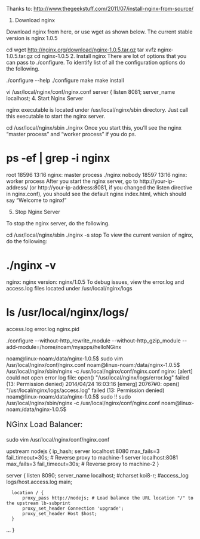 Thanks to:
http://www.thegeekstuff.com/2011/07/install-nginx-from-source/

1. Download nginx

Download nginx from here, or use wget as shown below. The current stable version is nginx 1.0.5

cd
wget http://nginx.org/download/nginx-1.0.5.tar.gz
tar xvfz nginx-1.0.5.tar.gz
cd nginx-1.0.5
2. Install nginx
There are lot of options that you can pass to ./configure. To identify list of all the configuration options do the following.

./configure --help
./configure
make
make install


vi /usr/local/nginx/conf/nginx.conf
    server {
        listen       8081;
        server_name  localhost;
4. Start Nginx Server

nginx executable is located under /usr/local/nginx/sbin directory. Just call this executable to start the nginx server.

cd /usr/local/nginx/sbin
./nginx
Once you start this, you’ll see the nginx “master process” and “worker process” if you do ps.

# ps -ef | grep -i nginx
root     18596 13:16 nginx: master process ./nginx
nobody   18597 13:16 nginx: worker process
After you start the nginx server, go to http://your-ip-address/ (or http://your-ip-address:8081, if you changed the listen directive in nginx.conf), you should see the default nginx index.html, which should say “Welcome to nginx!”

5. Stop Nginx Server

To stop the nginx server, do the following.

cd /usr/local/nginx/sbin
./nginx -s stop
To view the current version of nginx, do the following:

# ./nginx -v
nginx: nginx version: nginx/1.0.5
To debug issues, view the error.log and access.log files located under /usr/local/nginx/logs

# ls /usr/local/nginx/logs/
access.log
error.log
nginx.pid




./configure --without-http_rewrite_module --without-http_gzip_module --add-module=/home/noam/myapps/helloNGinx

noam@linux-noam:/data/nginx-1.0.5$ sudo vim /usr/local/nginx/conf/nginx.conf
noam@linux-noam:/data/nginx-1.0.5$ /usr/local/nginx/sbin/nginx -c /usr/local/nginx/conf/nginx.conf
nginx: [alert] could not open error log file: open() "/usr/local/nginx/logs/error.log" failed (13: Permission denied)
2014/04/24 16:03:16 [emerg] 20767#0: open() "/usr/local/nginx/logs/access.log" failed (13: Permission denied)
noam@linux-noam:/data/nginx-1.0.5$ sudo !!
sudo /usr/local/nginx/sbin/nginx -c /usr/local/nginx/conf/nginx.conf
noam@linux-noam:/data/nginx-1.0.5$ 




<p style="font-size:20px">NGinx Load Balancer:</p>
sudo vim /usr/local/nginx/conf/nginx.conf

upstream nodejs {
      ip_hash;
      server localhost:8080 max_fails=3 fail_timeout=30s; # Reverse proxy to machine-1
      server localhost:8081 max_fails=3 fail_timeout=30s; # Reverse proxy to machine-2
}

server {
      listen       8090;
      server_name  localhost;
      #charset koi8-r;
      #access_log  logs/host.access.log  main;

      location / {
          proxy_pass http://nodejs; # Load balance the URL location "/" to the upstream lb-subprint
          proxy_set_header Connection 'upgrade';
          proxy_set_header Host $host;
      }
...
}



